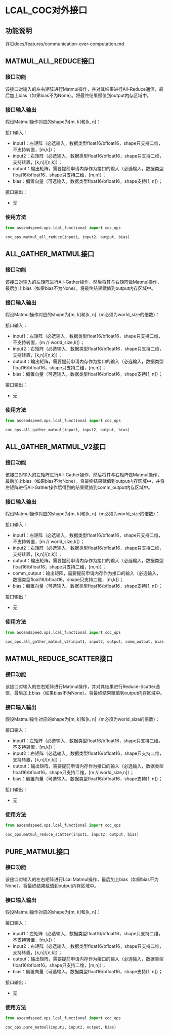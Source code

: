 # LCAL_COC对外接口

## 功能说明
详见docs/features/communication-over-computation.md

## MATMUL_ALL_REDUCE接口

### 接口功能

该接口对输入的左右矩阵进行Matmul操作，并对其结果进行All-Reduce通信，最后加上bias（如果bias不为None）。将最终结果赋值到output内存区域中。

### 接口输入输出

假设Matmul操作对应的shape为\[m, k\]和\[k, n\]：

接口输入：
- input1：左矩阵（必选输入，数据类型float16/bfloat16，shape只支持二维，不支持转置，\[m,k\]）；
- input2：右矩阵（必选输入，数据类型float16/bfloat16，shape只支持二维，支持转置，\[k,n\]/\[n,k\]）；
- output：输出矩阵，需要提前申请内存作为接口的输入（必选输入，数据类型float16/bfloat16，shape只支持二维，\[m,n\]）；
- bias：偏置向量（可选输入，数据类型float16/bfloat16，shape支持\[1, n\]）；

接口输出：
- 无

### 使用方法

```python
from ascendspeed.ops.lcal_functional import coc_ops

coc_ops.matmul_all_reduce(input1, input2, output, bias)
```


## ALL_GATHER_MATMUL接口

### 接口功能

该接口对输入的左矩阵进行All-Gather操作，然后将其与右矩阵做Matmul操作，最后加上bias（如果bias不为None）。将最终结果赋值到output内存区域中。

### 接口输入输出

假设Matmul操作对应的shape为\[m, k\]和\[k, n\]（m必须为world_size的倍数）：

接口输入：
- input1：左矩阵（必选输入，数据类型float16/bfloat16，shape只支持二维，不支持转置，\[m // world_size,k\]）；
- input2：右矩阵（必选输入，数据类型float16/bfloat16，shape只支持二维，支持转置，\[k,n\]/\[n,k\]）；
- output：输出矩阵，需要提前申请内存作为接口的输入（必选输入，数据类型float16/bfloat16，shape只支持二维，\[m,n\]）；
- bias：偏置向量（可选输入，数据类型float16/bfloat16，shape支持\[1, n\]）；

接口输出：
- 无

### 使用方法

```python
from ascendspeed.ops.lcal_functional import coc_ops

coc_ops.all_gather_matmul(input1, input2, output, bias)
```


## ALL_GATHER_MATMUL_V2接口

### 接口功能

该接口对输入的左矩阵进行All-Gather操作，然后将其与右矩阵做Matmul操作，最后加上bias（如果bias不为None）。将最终结果赋值到output内存区域中，并将左矩阵进行All-Gather操作后得到的结果赋值到comm_output内存区域中。

### 接口输入输出

假设Matmul操作对应的shape为\[m, k\]和\[k, n\]（m必须为world_size的倍数）：

接口输入：
- input1：左矩阵（必选输入，数据类型float16/bfloat16，shape只支持二维，不支持转置，\[m // world_size,k\]）；
- input2：右矩阵（必选输入，数据类型float16/bfloat16，shape只支持二维，支持转置，\[k,n\]/\[n,k\]）；
- output：输出矩阵，需要提前申请内存作为接口的输入（必选输入，数据类型float16/bfloat16，shape只支持二维，\[m,n\]）；
- comm_output：输出矩阵，需要提前申请内存作为接口的输入（必选输入，数据类型float16/bfloat16，shape只支持二维，\[m,k\]）；
- bias：偏置向量（可选输入，数据类型float16/bfloat16，shape支持\[1, n\]）；

接口输出：
- 无

### 使用方法

```python
from ascendspeed.ops.lcal_functional import coc_ops

coc_ops.all_gather_matmul_v2(input1, input2, output, comm_output, bias)
```


## MATMUL_REDUCE_SCATTER接口

### 接口功能

该接口对输入的左右矩阵进行Matmul操作，并对其结果进行Reduce-Scatter通信，最后加上bias（如果bias不为None）。将最终结果赋值到output内存区域中。

### 接口输入输出

假设Matmul操作对应的shape为\[m, k\]和\[k, n\]（m必须为world_size的倍数）：

接口输入：
- input1：左矩阵（必选输入，数据类型float16/bfloat16，shape只支持二维，不支持转置，\[m,k\]）；
- input2：右矩阵（必选输入，数据类型float16/bfloat16，shape只支持二维，支持转置，\[k,n\]/\[n,k\]）；
- output：输出矩阵，需要提前申请内存作为接口的输入（必选输入，数据类型float16/bfloat16，shape只支持二维，\[m // world_size,n\]）；
- bias：偏置向量（可选输入，数据类型float16/bfloat16，shape支持\[1, n\]）；

接口输出：
- 无

### 使用方法

```python
from ascendspeed.ops.lcal_functional import coc_ops

coc_ops.matmul_reduce_scatter(input1, input2, output, bias)
```


## PURE_MATMUL接口

### 接口功能

该接口对输入的左右矩阵进行Lcal Matmul操作，最后加上bias（如果bias不为None）。将最终结果赋值到output内存区域中。

### 接口输入输出

假设Matmul操作对应的shape为\[m, k\]和\[k, n\]：

接口输入：
- input1：左矩阵（必选输入，数据类型float16/bfloat16，shape只支持二维，不支持转置，\[m,k\]）；
- input2：右矩阵（必选输入，数据类型float16/bfloat16，shape只支持二维，支持转置，\[k,n\]/\[n,k\]）；
- output：输出矩阵，需要提前申请内存作为接口的输入（必选输入，数据类型float16/bfloat16，shape只支持二维，\[m,n\]）；
- bias：偏置向量（可选输入，数据类型float16/bfloat16，shape支持\[1, n\]）；

接口输出：
- 无

### 使用方法

```python
from ascendspeed.ops.lcal_functional import coc_ops

coc_ops.pure_matmul(input1, input2, output, bias)
```
